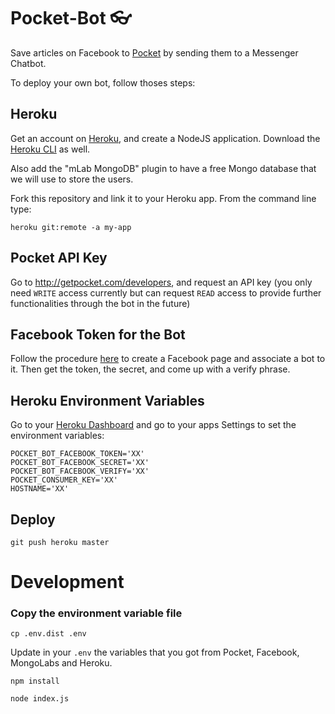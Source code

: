 # Pocket-Bot 👓
Save articles on Facebook to [Pocket](http://getpocket.com) by sending them to a Messenger Chatbot.

To deploy your own bot, follow thoses steps:

## Heroku

Get an account on [Heroku](http://herokuapp.com/), and create a NodeJS application. Download the [Heroku CLI](https://devcenter.heroku.com/articles/heroku-cli) as well.


Also add the "mLab MongoDB" plugin to have a free Mongo database that we will use to store the users.

Fork this repository and link it to your Heroku app. From the command line type:

```
heroku git:remote -a my-app
```

## Pocket API Key

Go to http://getpocket.com/developers, and request an API key (you only need `WRITE` access currently but can request `READ` access to provide further functionalities through the bot in the future)

## Facebook Token for the Bot

Follow the procedure [here](https://developers.facebook.com/docs/messenger-platform/getting-started/quick-start/) to create a Facebook page and associate a bot to it.
Then get the token, the secret, and come up with a verify phrase.

## Heroku Environment Variables

Go to your [Heroku Dashboard](https://dashboard.heroku.com/apps/) and go to your apps Settings to set the environment variables:

```
POCKET_BOT_FACEBOOK_TOKEN='XX'
POCKET_BOT_FACEBOOK_SECRET='XX'
POCKET_BOT_FACEBOOK_VERIFY='XX'
POCKET_CONSUMER_KEY='XX'
HOSTNAME='XX'
```

## Deploy

```
git push heroku master
```

# Development

### Copy the environment variable file

```
cp .env.dist .env
```

Update in your `.env` the variables that you got from Pocket, Facebook, MongoLabs and Heroku.


```
npm install
```

```
node index.js
```